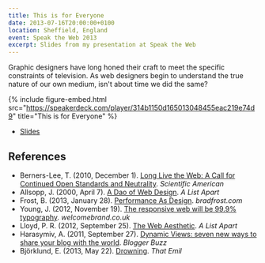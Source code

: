 ```yaml
---
title: This is for Everyone
date: 2013-07-16T20:00:00+0100
location: Sheffield, England
event: Speak the Web 2013
excerpt: Slides from my presentation at Speak the Web
---
```

Graphic designers have long honed their craft to meet the specific constraints of television. As web designers begin to understand the true nature of our own medium, isn't about time we did the same?

{% include figure-embed.html
  src="https://speakerdeck.com/player/314b1150d165013048455eac219e74d9"
  title="This is for Everyone"
%}

  * [Slides](https://speakerdeck.com/paulrobertlloyd/this-is-for-everyone-speak-the-web)

## References

  * Berners-Lee, T. (2010, December 1). [Long Live the Web: A Call for Continued Open Standards and Neutrality](http://www.scientificamerican.com/article/long-live-the-web/). <cite>Scientific American</cite>
  * Allsopp, J. (2000, April 7). [A Dao of Web Design](http://alistapart.com/article/dao). <cite>A List Apart</cite>
  * Frost, B. (2013, January 28). [Performance As Design](http://bradfrost.com/blog/post/performance-as-design/). <cite>bradfrost.com</cite>
  * Young, J. (2012, November 19). [The responsive web will be 99.9% typography](http://www.welcomebrand.co.uk/thoughts/the-responsive-web-will-be-99-9-typography/). <cite>welcomebrand.co.uk</cite>
  * Lloyd, P. R. (2012, September 25). [The Web Aesthetic](http://alistapart.com/article/the-web-aesthetic). <cite>A List Apart</cite>
  * Harasymiv, A. (2011, September 27). [Dynamic Views: seven new ways to share your blog with the world](http://buzz.blogger.com/2011/09/dynamic-views-seven-new-ways-to-share.html). <cite>Blogger Buzz</cite>
  * Björklund, E. (2013, May 22). [Drowning](http://thatemil.com/blog/2013/05/22/drowning/). <cite>That Emil</cite>
